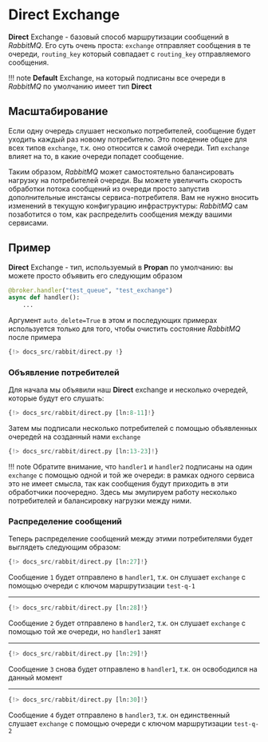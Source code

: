 # Direct Exchange

**Direct** Exchange - базовый способ маршрутизации сообщений в *RabbitMQ*. Его суть очень проста:
`exchange` отправляет сообщения в те очереди, `routing_key` который совпадает с `routing_key` отправляемого сообщения.

!!! note
    **Default** Exchange, на который подписаны все очереди в *RabbitMQ* по умолчанию имеет тип **Direct**

## Масштабирование

Если одну очередь слушает несколько потребителей, сообщение будет уходить каждый раз новому потребителю. Это поведение общее для всех типов `exchange`, т.к. оно относится к самой очереди. Тип `exchange` влияет на то, в какие очереди попадет сообщение.

Таким образом, *RabbitMQ* может самостоятельно балансировать нагрузку на потребителей очереди. Вы можете увеличить скорость обработки потока
сообщений из очереди просто запустив дополнительные инстансы сервиса-потребителя. Вам не нужно вносить изменений в текущую конфигурацию инфраструктуры: *RabbitMQ* сам позаботится о том, как распределить сообщения между вашими сервисами.

## Пример

**Direct** Exchange - тип, используемый в **Propan** по умолчанию: вы можете просто объявить его следующим образом

```python
@broker.handler("test_queue", "test_exchange")
async def handler():
    ...
```

Аргумент `auto_delete=True` в этом и последующих примерах используется только для того, чтобы очистить состояние *RabbitMQ* после примера

```python linenums="1"
{!> docs_src/rabbit/direct.py !}
```

### Объявление потребителей

Для начала мы объявили наш **Direct** exchange и несколько очередей, которые будут его слушать:

```python linenums="8"
{!> docs_src/rabbit/direct.py [ln:8-11]!}
```

Затем мы подписали несколько потребителей с помощью объявленных очередей на созданный нами `exchange`

```python linenums="13" hl_lines="1 5 9"
{!> docs_src/rabbit/direct.py [ln:13-23]!}
```

!!! note
    Обратите внимание, что `handler1` и `handler2` подписаны на один `exchange` с помощью одной и той же очереди:
    в рамках одного сервиса это не имеет смысла, так как сообщения будут приходить в эти обработчики поочередно.
    Здесь мы эмулируем работу несколько потребителей и балансировку нагрузки между ними.

### Распределение сообщений

Теперь распределение сообщений между этими потребителями будет выглядеть следующим образом:

```python
{!> docs_src/rabbit/direct.py [ln:27]!}
```

Сообщение `1` будет отправлено в `handler1`, т.к. он слушает `exchange` с помощью очереди с ключом маршрутизации `test-q-1`

---

```python
{!> docs_src/rabbit/direct.py [ln:28]!}
```

Сообщение `2` будет отправлено в `handler2`, т.к. он слушает `exchange` с помощью той же очереди, но `handler1` занят

---

```python
{!> docs_src/rabbit/direct.py [ln:29]!}
```

Сообщение `3` снова будет отправлено в `handler1`, т.к. он освободился на данный момент

---

```python
{!> docs_src/rabbit/direct.py [ln:30]!}
```

Сообщение `4` будет отправлено в `handler3`, т.к. он единственный слушает `exchange` с помощью очереди с ключом маршрутизации `test-q-2`